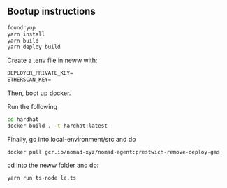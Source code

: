 ## Bootup instructions


```sh
foundryup
yarn install
yarn build
yarn deploy build
```

Create a .env file in neww with:

```markdown
DEPLOYER_PRIVATE_KEY=   
ETHERSCAN_KEY=
```

Then, boot up docker.

Run the following

```sh
cd hardhat
docker build . -t hardhat:latest
```

Finally, go into local-environment/src and do
```
docker pull gcr.io/nomad-xyz/nomad-agent:prestwich-remove-deploy-gas
```

cd into the neww folder and do:

```sh
yarn run ts-node le.ts
```